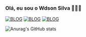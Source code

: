 ### Olá, eu sou o Wdson Silva 🤙🏽😎
[![BLOG](https://img.shields.io/badge/Gmail-D14836?style=for-the-badge&logo=gmail&logoColor=white)]([wdsonsilva13@gmail.com](https://mail.google.com/mail/u/0/#inbox))
[![BLOG](https://img.shields.io/badge/Instagram-E4405F?style=for-the-badge&logo=instagram&logoColor=white)](https://instagram.com/wdsonn_o?igshid=OGQ5ZDc2ODk2ZA==)
[![BLOG](https://img.shields.io/badge/LinkedIn-0077B5?style=for-the-badge&logo=linkedin&logoColor=white)](https://www.linkedin.com/in/wdson-silva-a7a258222/)  

![Anurag's GitHub stats](https://github-readme-stats.vercel.app/api?username=Wdsonsilva&show_icons=true&theme=radical)
